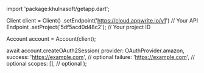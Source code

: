 import 'package:khulnasoft/getapp.dart';

Client client = Client()
    .setEndpoint('https://cloud.appwrite.io/v1') // Your API Endpoint
    .setProject('5df5acd0d48c2'); // Your project ID

Account account = Account(client);

await account.createOAuth2Session(
    provider: OAuthProvider.amazon,
    success: 'https://example.com', // optional
    failure: 'https://example.com', // optional
    scopes: [], // optional
);
